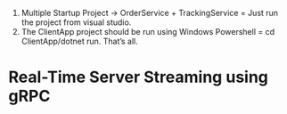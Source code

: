 1.	Multiple Startup Project -> OrderService + TrackingService = Just run the project from visual studio.
2.	The ClientApp project should be run using Windows Powershell = cd ClientApp/dotnet run.
That’s all.

# Real-Time Server Streaming using gRPC
